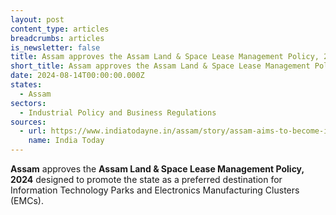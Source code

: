 ```yaml
---
layout: post
content_type: articles
breadcrumbs: articles
is_newsletter: false
title: Assam approves the Assam Land & Space Lease Management Policy, 2024
short_title: Assam approves the Assam Land & Space Lease Management Policy, 2024
date: 2024-08-14T00:00:00.000Z
states:
  - Assam
sectors:
  - Industrial Policy and Business Regulations
sources:
  - url: https://www.indiatodayne.in/assam/story/assam-aims-to-become-it-and-electronics-manufacturing-hub-with-new-policy-1068309-2024-08-09
    name: India Today
---
```

**Assam** approves the **Assam Land & Space Lease Management Policy, 2024** designed to promote the state as a preferred destination for Information Technology Parks and Electronics Manufacturing Clusters (EMCs).
